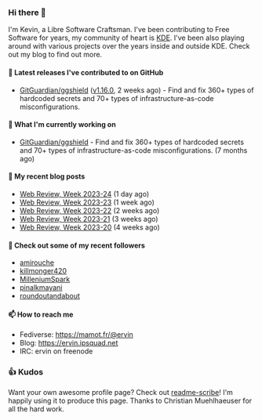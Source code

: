 ### Hi there 👋

I'm Kevin, a Libre Software Craftsman. I've been contributing to Free Software for years,
my community of heart is [KDE](https://kde.org). I've been also playing around with various
projects over the years inside and outside KDE. Check out my blog to find out more.

#### 🔭 Latest releases I've contributed to on GitHub

- [GitGuardian/ggshield](https://github.com/GitGuardian/ggshield) ([v1.16.0](https://github.com/GitGuardian/ggshield/releases/tag/v1.16.0), 2 weeks ago) - Find and fix 360&#43; types of hardcoded secrets and 70&#43; types of infrastructure-as-code misconfigurations.

#### 🌱 What I'm currently working on

- [GitGuardian/ggshield](https://github.com/GitGuardian/ggshield) - Find and fix 360&#43; types of hardcoded secrets and 70&#43; types of infrastructure-as-code misconfigurations. (7 months ago)

#### 📜 My recent blog posts

- [Web Review, Week 2023-24](https://ervin.ipsquad.net/blog/2023/06/16/web-review-week-2023-24/) (1 day ago)
- [Web Review, Week 2023-23](https://ervin.ipsquad.net/blog/2023/06/09/web-review-week-2023-23/) (1 week ago)
- [Web Review, Week 2023-22](https://ervin.ipsquad.net/blog/2023/06/02/web-review-week-2023-22/) (2 weeks ago)
- [Web Review, Week 2023-21](https://ervin.ipsquad.net/blog/2023/05/26/web-review-week-2023-21/) (3 weeks ago)
- [Web Review, Week 2023-20](https://ervin.ipsquad.net/blog/2023/05/19/web-review-week-2023-20/) (4 weeks ago)

#### 👯 Check out some of my recent followers

- [amirouche](https://github.com/amirouche)
- [killmonger420](https://github.com/killmonger420)
- [MilleniumSpark](https://github.com/MilleniumSpark)
- [pinalkmayani](https://github.com/pinalkmayani)
- [roundoutandabout](https://github.com/roundoutandabout)

#### 📫 How to reach me

- Fediverse: https://mamot.fr/@ervin
- Blog: https://ervin.ipsquad.net
- IRC: ervin on freenode

### 👍 Kudos

Want your own awesome profile page? Check out [readme-scribe](https://github.com/muesli/readme-scribe)!
I'm happily using it to produce this page. Thanks to Christian Muehlhaeuser for all the hard work.


